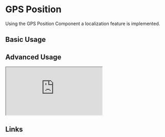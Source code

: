 # GPS Position

Using the GPS Position Component a localization feature is implemented. 

## Basic Usage


## Advanced Usage


<iframe
  id="iframe--core-maplibremap--style-change-config"
  title="Style Change Config"
  src="https://mapcomponents.github.io/react-map-components-maplibre/iframe.html?viewMode=story&amp;id=mapcomponents-mlfollowgps--example-config"
  allowfullscreen=""
  loading="lazy"
  style={{ width: "100%", height: "500px", border: "0px none" }}
></iframe>

## Links